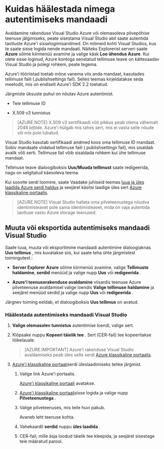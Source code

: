 <properties
   pageTitle="Häälestamise nimega autentimiseks mandaadi | Microsoft Azure'i"
   description="Siit saate teada, kuidas mandaati selle Visual Studio abil autentida taotluste Azure'i avaldamine rakenduse Visual Studio Azure või olemasoleva pilvepõhise teenuse jälgimiseks. "
   services="visual-studio-online"
   documentationCenter="na"
   authors="TomArcher"
   manager="douge"
   editor="" />
<tags
   ms.service="multiple"
   ms.devlang="dotnet"
   ms.topic="article"
   ms.tgt_pltfrm="na"
   ms.workload="multiple"
   ms.date="08/15/2016"
   ms.author="tarcher" />

# <a name="setting-up-named-authentication-credentials"></a>Kuidas häälestada nimega autentimiseks mandaadi

Avaldamine rakenduse Visual Studio Azure või olemasoleva pilvepõhise teenuse jälgimiseks, peate sisestama Visual Studio abil saate autentida taotluste Azure'i sisselogimisandmed. On mitmeid kohti Visual Studios, kus te saate sisse logida nende mandaati. Näiteks Explorerist serveri saate **Azure** sõlme kiirmenüü avamine ja valige käsk **Loo ühendus Azure**. Kui olete sisse loginud, Azure kontoga seostatud tellimuse teave on kättesaadav Visual Studio ja polegi rohkem, peate tegema.

Azure'i tööriistad toetab mõne vanema viis anda mandaat, kasutades tellimuse faili (.publishsettings fail). Selles teemas kirjeldatakse seda meetodit, mis on endiselt Azure'i SDK 2.2 toetatud.

Järgmiste üksuste puhul on nõutav Azure autentimist.

- Teie tellimuse ID

- X.509 v3 tunnistus

>[AZURE.NOTE] X.509 v3 sertifikaadi võti pikkus peab olema vähemalt 2048 bittide. Azure'i hülgab mis tahes sert, mis ei vasta selle nõude või mis pole lubatud.

Visual Studio kasutab sertifikaadi andmed koos oma tellimuse ID mandaat. Sobiv mandaate viidatud tellimuse faili (.publishsettings fail), mis sisaldab avalik võti serti. Tellimuse fail võib sisaldada rohkem kui ühe tellimuse mandaat.

Tellimuse teave dialoogiboksis **Uus/Muuda tellimust** saate redigeerida, nagu on selgitatud käesoleva teema.

Kui soovite serdi loomine, saate Vaadake juhiseid teemas [luua ja üles laadida Azure serdi haldus](https://msdn.microsoft.com/library/windowsazure/gg551722.aspx) ja seejärel käsitsi laadige üles sert [Azure klassikaline portaalis](http://go.microsoft.com/fwlink/?LinkID=213885).

>[AZURE.NOTE] Visual Studio hallata oma pilveteenustega nõudva identimisteavet pole sama identimisteavet, mida on vaja autentida taotluse vastu Azure storage teenused.

## <a name="modify-or-export-authentication-credentials-in-visual-studio"></a>Muuta või eksportida autentimiseks mandaadi Visual Studio

Saate luua, muuta või eksportimine mandaadi autentimine dialoogiaknas **Uus tellimus** , mis kuvatakse siis, kui saate teha ühte järgmistest toimingutest.:

- **Server Explorer** **Azure** sõlme kiirmenüü avamine, valige **Tellimuste haldamine**, **serdid** menüüd ja valige nupp **Uus** või **redigeerida** .

- **Azure'i teenuserakenduse avaldamine** viisardis teenuse Azure pilveteenuse avaldamisel valige loendis **Valige tellimuse** **haldamine** ja seejärel menüüd serdid ja valige nupp **Uus** või **redigeerida** .

Järgnev toiming eeldab, et dialoogiboksis **Uus tellimus** on avatud.

### <a name="to-set-up-authentication-credentials-in-visual-studio"></a>Häälestada autentimiseks mandaadi Visual Studio

1. **Valige olemasolev tunnistus** autentimise loendi, valige sert.

1. Klõpsake nuppu **Kopeeri täielik tee** . Sert (CER-fail) tee kopeeritakse lõikelauale.

    >[AZURE.IMPORTANT] Azure'i rakenduse Visual Studio avaldamiseks peab üles selle serdi [Azure klassikaline portaalis](http://go.microsoft.com/fwlink/?LinkID=213885).

1. [Azure'i klassikaline portaali](http://go.microsoft.com/fwlink/?LinkID=213885)serdi üleslaadimiseks tehke järgmist.

    1. Valige link Azure'i portaalis.

         [Azure'i klassikaline portaali](http://go.microsoft.com/fwlink/?LinkID=213885) avatakse.

    1. [Azure'i klassikaline portaali](http://go.microsoft.com/fwlink/?LinkID=213885)sisse logida ja valige nupp **Pilveteenustega** .

    1. Valige pilveteenuses, mis teile huvi pakub.

        Avaneb leht teenuse kohta.

    1. Vahekaardil **serdid** nuppu **üles laadida** .

    1. CER-fail, mille äsja loodud täielik tee kleepida, ja seejärel sisestage teie määratud parool.
